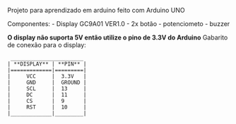 Projeto para aprendizado em arduino
feito com Arduino UNO

Componentes:
    - Display GC9A01 VER1.0
    - 2x botão
    - potenciometo
    - buzzer

**O display não suporta 5V então utilize o pino de 3.3V do Arduino**
Gabarito de conexão para o display:

     _______________________
    | **DISPLAY** | **PIN** |
    |=============|=========|
    |     VCC     |  3.3V   |
    |     GND     |  GROUND |
    |     SCL     |  13     |
    |     DC      |  11     |
    |     CS      |  9      |
    |     RST     |  10     |
    |_____________|_________|


